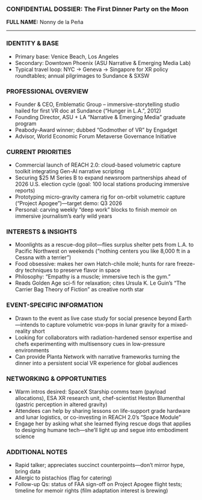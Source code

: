 ### CONFIDENTIAL DOSSIER: The First Dinner Party on the Moon

**FULL NAME:** Nonny de la Peña

---
### IDENTITY & BASE
- Primary base: Venice Beach, Los Angeles  
- Secondary: Downtown Phoenix (ASU Narrative & Emerging Media Lab)  
- Typical travel loop: NYC → Geneva → Singapore for XR policy roundtables; annual pilgrimages to Sundance & SXSW

### PROFESSIONAL OVERVIEW
- Founder & CEO, Emblematic Group – immersive-storytelling studio hailed for first VR doc at Sundance (“Hunger in L.A.”, 2012)
- Founding Director, ASU + LA “Narrative & Emerging Media” graduate program
- Peabody-Award winner; dubbed “Godmother of VR” by Engadget
- Advisor, World Economic Forum Metaverse Governance Initiative

### CURRENT PRIORITIES
- Commercial launch of REACH 2.0: cloud-based volumetric capture toolkit integrating Gen-AI narrative scripting
- Securing $25 M Series B to expand newsroom partnerships ahead of 2026 U.S. election cycle (goal: 100 local stations producing immersive reports)
- Prototyping micro-gravity camera rig for on-orbit volumetric capture (“Project Apogee”)—target demo: Q3 2026
- Personal: carving weekly “deep work” blocks to finish memoir on immersive journalism’s early wild years

### INTERESTS & INSIGHTS
- Moonlights as a rescue-dog pilot—flies surplus shelter pets from L.A. to Pacific Northwest on weekends (“nothing centers you like 8,000 ft in a Cessna with a terrier”)
- Food obsessive: makes her own Hatch-chile molé; hunts for rare freeze-dry techniques to preserve flavor in space
- Philosophy: “Empathy is a muscle; immersive tech is the gym.”  
- Reads Golden Age sci-fi for relaxation; cites Ursula K. Le Guin’s “The Carrier Bag Theory of Fiction” as creative north star

### EVENT-SPECIFIC INFORMATION
- Drawn to the event as live case study for social presence beyond Earth—intends to capture volumetric vox-pops in lunar gravity for a mixed-reality short
- Looking for collaborators with radiation-hardened sensor expertise and chefs experimenting with multisensory cues in low-pressure environments
- Can provide Planta Network with narrative frameworks turning the dinner into a persistent social VR experience for global audiences

### NETWORKING & OPPORTUNITIES
- Warm intros desired: SpaceX Starship comms team (payload allocations), ESA XR research unit, chef-scientist Heston Blumenthal (gastric perception in altered gravity)
- Attendees can help by sharing lessons on life-support grade hardware and lunar logistics, or co-investing in REACH 2.0’s “Space Module”
- Engage her by asking what she learned flying rescue dogs that applies to designing humane tech—she’ll light up and segue into embodiment science

### ADDITIONAL NOTES
- Rapid talker; appreciates succinct counterpoints—don’t mirror hype, bring data
- Allergic to pistachios (flag for catering)
- Follow-up Qs: status of FAA sign-off on Project Apogee flight tests; timeline for memoir rights (film adaptation interest is brewing)